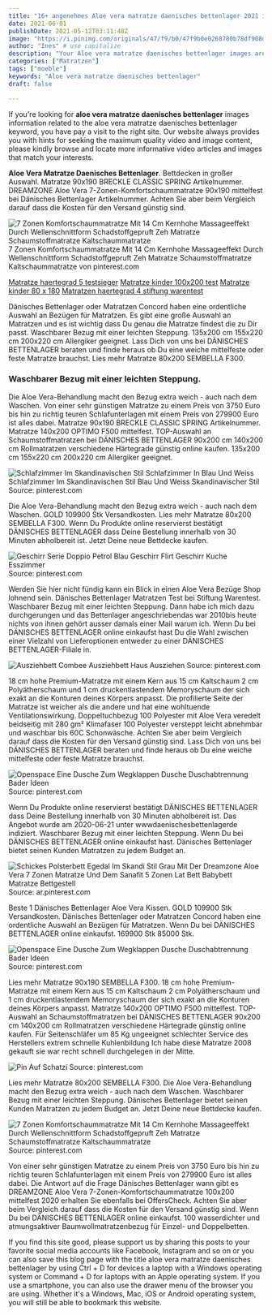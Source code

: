 ```yaml
---
title: "16+ angenehmes Aloe vera matratze daenisches bettenlager 2021 im Ideen"
date: 2021-06-01
publishDate: 2021-05-12T03:11:48Z
image: "https://i.pinimg.com/originals/47/f9/b0/47f9b0e0268780b78df908dc99764086.png"
author: "Ines" # use capitalize
description: "Your Aloe vera matratze daenisches bettenlager images are available. Aloe vera matratze daenisches bettenlager are a topic that is being searched for and liked by netizens today. You can Get the Aloe vera matratze daenisches bettenlager files here. Find and Download all royalty-free images."
categories: ["Matratzen"]
tags: ["moeble"]
keywords: "Aloe vera matratze daenisches bettenlager"
draft: false

---
```


If you're looking for **aloe vera matratze daenisches bettenlager** images information related to the aloe vera matratze daenisches bettenlager keyword, you have pay a visit to the right  site. Our website always  provides you with  hints  for seeking  the maximum  quality video and image  content, please kindly browse and locate more informative video articles and images that match your interests.

**Aloe Vera Matratze Daenisches Bettenlager**. Bettdecken in großer Auswahl. Matratze 90x190 BRECKLE CLASSIC SPRING Artikelnummer. DREAMZONE Aloe Vera 7-Zonen-Komfortschaummatratze 90x190 mittelfest bei Dänisches Bettenlager Artikelnummer. Achten Sie aber beim Vergleich darauf dass die Kosten für den Versand günstig sind.

![7 Zonen Komfortschaummatratze Mit 14 Cm Kernhohe Massageeffekt Durch Wellenschnittform Schadstoffgepruft Zeh Matratze Schaumstoffmatratze Kaltschaummatratze](https://i.pinimg.com/originals/47/f9/b0/47f9b0e0268780b78df908dc99764086.png "7 Zonen Komfortschaummatratze Mit 14 Cm Kernhohe Massageeffekt Durch Wellenschnittform Schadstoffgepruft Zeh Matratze Schaumstoffmatratze Kaltschaummatratze")
7 Zonen Komfortschaummatratze Mit 14 Cm Kernhohe Massageeffekt Durch Wellenschnittform Schadstoffgepruft Zeh Matratze Schaumstoffmatratze Kaltschaummatratze von pinterest.com

[Matratze haertegrad 5 testsieger](/matratze-haertegrad-5-testsieger/)
[Matratze kinder 100x200 test](/matratze-kinder-100x200-test/)
[Matratze kinder 80 x 180](/matratze-kinder-80-x-180/)
[Matratzen haertegrad 4 stiftung warentest](/matratzen-haertegrad-4-stiftung-warentest/)

Dänisches Bettenlager oder Matratzen Concord haben eine ordentliche Auswahl an Bezügen für Matratzen. Es gibt eine große Auswahl an Matratzen und es ist wichtig dass Du genau die Matratze findest die zu Dir passt. Waschbarer Bezug mit einer leichten Steppung. 135x200 cm 155x220 cm 200x220 cm Allergiker geeignet. Lass Dich von uns bei DÄNISCHES BETTENLAGER beraten und finde heraus ob Du eine weiche mittelfeste oder feste Matratze brauchst. Lies mehr Matratze 80x200 SEMBELLA F300.

### Waschbarer Bezug mit einer leichten Steppung.

Die Aloe Vera-Behandlung macht den Bezug extra weich - auch nach dem Waschen. Von einer sehr günstigen Matratze zu einem Preis von 3750 Euro bis hin zu richtig teuren Schlafunterlagen mit einem Preis von 279900 Euro ist alles dabei. Matratze 90x190 BRECKLE CLASSIC SPRING Artikelnummer. Matratze 140x200 OPTIMO F500 mittelfest. TOP-Auswahl an Schaumstoffmatratzen bei DÄNISCHES BETTENLAGER 90x200 cm 140x200 cm Rollmatratzen verschiedene Härtegrade günstig online kaufen. 135x200 cm 155x220 cm 200x220 cm Allergiker geeignet.


![Schlafzimmer Im Skandinavischen Stil Schlafzimmer In Blau Und Weiss Schlafzimmer Im Skandinavischen Stil Blau Und Weiss Skandinavischer Stil](https://i.pinimg.com/originals/10/a4/ce/10a4ce405e8777ed5c5e5f2a64679db5.jpg "Schlafzimmer Im Skandinavischen Stil Schlafzimmer In Blau Und Weiss Schlafzimmer Im Skandinavischen Stil Blau Und Weiss Skandinavischer Stil")
Source: pinterest.com

Die Aloe Vera-Behandlung macht den Bezug extra weich - auch nach dem Waschen. GOLD 109900 Stk Versandkosten. Lies mehr Matratze 80x200 SEMBELLA F300. Wenn Du Produkte online reservierst bestätigt DÄNISCHES BETTENLAGER dass Deine Bestellung innerhalb von 30 Minuten abholbereit ist. Jetzt Deine neue Bettdecke kaufen.

![Geschirr Serie Doppio Petrol Blau Geschirr Flirt Geschirr Kuche Esszimmer](https://i.pinimg.com/originals/e5/c9/dc/e5c9dc4b00d6a4f87e38fae4a7487b9f.jpg "Geschirr Serie Doppio Petrol Blau Geschirr Flirt Geschirr Kuche Esszimmer")
Source: pinterest.com

Werden Sie hier nicht fündig kann ein Blick in einen Aloe Vera Bezüge Shop lohnend sein. Dänisches Bettenlager Matratzen Test bei Stiftung Warentest. Waschbarer Bezug mit einer leichten Steppung. Dann habe ich mich dazu durchgerungen und das Bettenlager angeschriebendas war 2010bis heute nichts von ihnen gehört ausser damals einer Mail warum ich. Wenn Du bei DÄNISCHES BETTENLAGER online einkaufst hast Du die Wahl zwischen einer Vielzahl von Lieferoptionen entweder zu einer DÄNISCHES BETTENLAGER-Filiale in.

![Ausziehbett Combee Ausziehbett Haus Ausziehen](https://i.pinimg.com/originals/0f/4b/11/0f4b110185f6b15892f7dad6e97392a7.jpg "Ausziehbett Combee Ausziehbett Haus Ausziehen")
Source: pinterest.com

18 cm hohe Premium-Matratze mit einem Kern aus 15 cm Kaltschaum 2 cm Polyätherschaum und 1 cm druckentlastendem Memoryschaum der sich exakt an die Konturen deines Körpers anpasst. Die profilierte Seite der Matratze ist weicher als die andere und hat eine wohltuende Ventilationswirkung. Doppeltuchbezug 100 Polyester mit Aloe Vera veredelt beidseitig mit 280 gm² Klimafaser 100 Polyester versteppt leicht abnehmbar und waschbar bis 60C Schonwäsche. Achten Sie aber beim Vergleich darauf dass die Kosten für den Versand günstig sind. Lass Dich von uns bei DÄNISCHES BETTENLAGER beraten und finde heraus ob Du eine weiche mittelfeste oder feste Matratze brauchst.

![Openspace Eine Dusche Zum Wegklappen Dusche Duschabtrennung Bader Ideen](https://i.pinimg.com/136x136/0f/d1/f8/0fd1f846099dac5863123812badf907d.jpg "Openspace Eine Dusche Zum Wegklappen Dusche Duschabtrennung Bader Ideen")
Source: pinterest.com

Wenn Du Produkte online reservierst bestätigt DÄNISCHES BETTENLAGER dass Deine Bestellung innerhalb von 30 Minuten abholbereit ist. Das Angebot wurde am 2020-06-21 unter wwwdaenischesbettenlagerde indiziert. Waschbarer Bezug mit einer leichten Steppung. Wenn Du bei DÄNISCHES BETTENLAGER online einkaufst hast. Dänisches Bettenlager bietet seinen Kunden Matratzen zu jedem Budget an.

![Schickes Polsterbett Egedal Im Skandi Stil Grau Mit Der Dreamzone Aloe Vera 7 Zonen Matratze Und Dem Sanafit 5 Zonen Lat Bett Babybett Matratze Bettgestell](https://i.pinimg.com/originals/c5/1b/0e/c51b0e29ad7b49196916b067bbc16d33.jpg "Schickes Polsterbett Egedal Im Skandi Stil Grau Mit Der Dreamzone Aloe Vera 7 Zonen Matratze Und Dem Sanafit 5 Zonen Lat Bett Babybett Matratze Bettgestell")
Source: ar.pinterest.com

Beste 1 Dänisches Bettenlager Aloe Vera Kissen. GOLD 109900 Stk Versandkosten. Dänisches Bettenlager oder Matratzen Concord haben eine ordentliche Auswahl an Bezügen für Matratzen. Wenn Du bei DÄNISCHES BETTENLAGER online einkaufst. 169900 Stk 85000 Stk.

![Openspace Eine Dusche Zum Wegklappen Dusche Duschabtrennung Bader Ideen](https://i.pinimg.com/originals/0f/d1/f8/0fd1f846099dac5863123812badf907d.gif "Openspace Eine Dusche Zum Wegklappen Dusche Duschabtrennung Bader Ideen")
Source: pinterest.com

Lies mehr Matratze 90x190 SEMBELLA F300. 18 cm hohe Premium-Matratze mit einem Kern aus 15 cm Kaltschaum 2 cm Polyätherschaum und 1 cm druckentlastendem Memoryschaum der sich exakt an die Konturen deines Körpers anpasst. Matratze 140x200 OPTIMO F500 mittelfest. TOP-Auswahl an Schaumstoffmatratzen bei DÄNISCHES BETTENLAGER 90x200 cm 140x200 cm Rollmatratzen verschiedene Härtegrade günstig online kaufen. Für Seitenschläfer um 85 Kg ungeeignet schlechter Service des Herstellers extrem schnelle Kuhlenbildung Ich habe diese Matratze 2008 gekauft sie war recht schnell durchgelegen in der Mitte.

![Pin Auf Schatzi](https://i.pinimg.com/originals/0a/ea/ee/0aeaeef3e8556edb1ade57c82b5f6d49.jpg "Pin Auf Schatzi")
Source: pinterest.com

Lies mehr Matratze 80x200 SEMBELLA F300. Die Aloe Vera-Behandlung macht den Bezug extra weich - auch nach dem Waschen. Waschbarer Bezug mit einer leichten Steppung. Dänisches Bettenlager bietet seinen Kunden Matratzen zu jedem Budget an. Jetzt Deine neue Bettdecke kaufen.

![7 Zonen Komfortschaummatratze Mit 14 Cm Kernhohe Massageeffekt Durch Wellenschnittform Schadstoffgepruft Zeh Matratze Schaumstoffmatratze Kaltschaummatratze](https://i.pinimg.com/originals/47/f9/b0/47f9b0e0268780b78df908dc99764086.png "7 Zonen Komfortschaummatratze Mit 14 Cm Kernhohe Massageeffekt Durch Wellenschnittform Schadstoffgepruft Zeh Matratze Schaumstoffmatratze Kaltschaummatratze")
Source: pinterest.com

Von einer sehr günstigen Matratze zu einem Preis von 3750 Euro bis hin zu richtig teuren Schlafunterlagen mit einem Preis von 279900 Euro ist alles dabei. Die Antwort auf die Frage Dänisches Bettenlager wann gibt es DREAMZONE Aloe Vera 7-Zonen-Komfortschaummatratze 100x200 mittelfest 2020 erhalten Sie ebenfalls bei OffersCheck. Achten Sie aber beim Vergleich darauf dass die Kosten für den Versand günstig sind. Wenn Du bei DÄNISCHES BETTENLAGER online einkaufst. 100 wasserdichter und atmungsaktiver Baumwollmatratzenbezug für Einzel- und Doppelbetten.

If you find this site good, please support us by sharing this posts to your favorite social media accounts like Facebook, Instagram and so on or you can also save this blog page with the title aloe vera matratze daenisches bettenlager by using Ctrl + D for devices a laptop with a Windows operating system or Command + D for laptops with an Apple operating system. If you use a smartphone, you can also use the drawer menu of the browser you are using. Whether it's a Windows, Mac, iOS or Android operating system, you will still be able to bookmark this website.

